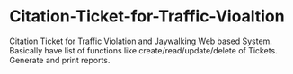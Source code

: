 # Citation-Ticket-for-Traffic-Vioaltion

Citation Ticket for Traffic Violation and Jaywalking Web based System. Basically have list of functions like 
create/read/update/delete of Tickets. Generate and print reports.

